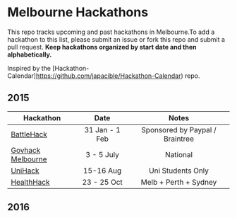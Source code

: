 Melbourne Hackathons
=====================

This repo tracks upcoming and past hackathons in Melbourne.To add a hackathon to this list, please submit an issue or fork this repo and submit a pull request. **Keep hackathons organized by start date and then alphabetically.**

Inspired by the [Hackathon-Calendar]https://github.com/japacible/Hackathon-Calendar) repo.

## 2015

| Hackathon                                                | Date            | Notes            |
| -------------------------------------------------------------- | :---------------------:| :---------------------:|
| [BattleHack](https://2015.battlehack.org/melbourne) | 31 Jan - 1 Feb | Sponsored by Paypal / Braintree   |
| [Govhack Melbourne](https://www.govhack.org/) | 3 - 5 July | National    |
| [UniHack](http://unihack.net/) | 15-16 Aug | Uni Students Only     |
| [HealthHack](http://www.healthhack.com.au/) | 23 - 25 Oct | Melb + Perth + Sydney    |


## 2016

